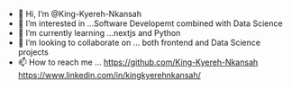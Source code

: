 - 👋 Hi, I’m @King-Kyereh-Nkansah
- 👀 I’m interested in ...Software Developemt combined with Data Science
- 🌱 I’m currently learning ...nextjs and Python
- 💞️ I’m looking to collaborate on ... both frontend and Data Science projects
- 📫 How to reach me ... https://github.com/King-Kyereh-Nkansah https://www.linkedin.com/in/kingkyerehnkansah/

<!---
King-Kyereh-Nkansah/King-Kyereh-Nkansah is a ✨ special ✨ repository because its `README.md` (this file) appears on your GitHub profile.
You can click the Preview link to take a look at your changes.
--->
